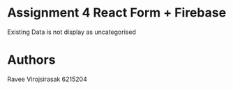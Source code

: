# Assignment 4 React Form + Firebase
Existing Data is not display as uncategorised
# Authors
Ravee Virojsirasak 6215204